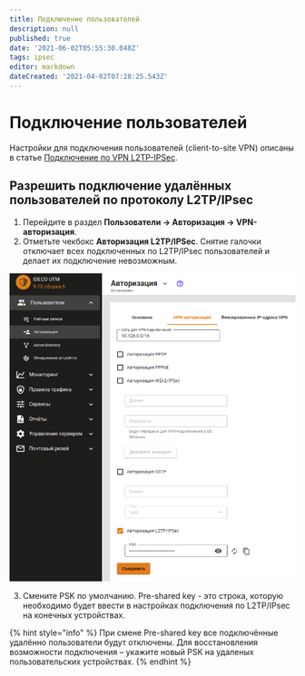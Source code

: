 ```yaml
---
title: Подключение пользователей
description: null
published: true
date: '2021-06-02T05:55:30.048Z'
tags: ipsec
editor: markdown
dateCreated: '2021-04-02T07:28:25.543Z'
---
```


# Подключение пользователей

Настройки для подключения пользователей \(client-to-site VPN\) описаны в статье [Подключение по VPN L2TP-IPSec](../../client-to-site/l2tp-ipsec.md).

## Разрешить подключение удалённых пользователей по протоколу L2TP/IPsec

1. Перейдите в раздел **Пользователи -&gt; Авторизация -&gt; VPN-авторизация**.
2. Отметьте чекбокс **Авторизация L2TP/IPSec**. Снятие галочки отключает всех подключенных по L2TP/IPsec пользователей и делает их подключение невозможным.

![](../../../../../.gitbook/assets/l2tp-ipsec-auth.png)

3. Смените PSK по умолчанию. Pre-shared key - это строка, которую необходимо будет ввести в настройках подключения по L2TP/IPsec на конечных устройствах.

{% hint style="info" %}
При смене Pre-shared key все подключённые удалённо пользователи будут отключены. Для восстановления возможности подключения – укажите новый PSK на удаленых пользовательских устройствах. 
{% endhint %}

